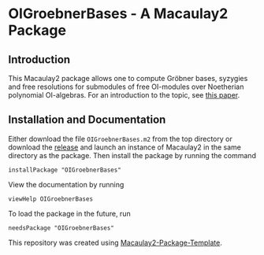 # OIGroebnerBases - A Macaulay2 Package
## Introduction
This Macaulay2 package allows one to compute Gröbner bases, syzygies and free resolutions for submodules of free OI-modules over Noetherian polynomial OI-algebras. For an introduction to the topic, see [this paper](https://arxiv.org/abs/1710.09247v2).
## Installation and Documentation
Either download the file `OIGroebnerBases.m2` from the top directory or download the [release](https://github.com/morrowmh/OIGroebnerBases/releases/tag/v1.0.0) and launch an instance of Macaulay2 in the same directory as the package. Then install the package by running the command
```Macaulay2
installPackage "OIGroebnerBases"
```
View the documentation by running
```Macaulay2
viewHelp OIGroebnerBases
```
To load the package in the future, run
```Macaulay2
needsPackage "OIGroebnerBases"
```

This repository was created using [Macaulay2-Package-Template](https://github.com/morrowmh/Macaulay2-Package-Template).